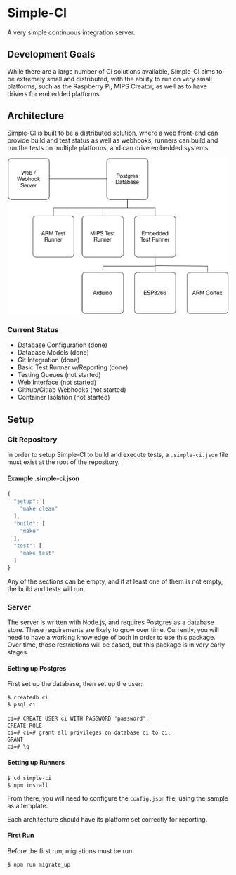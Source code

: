 # Simple-CI

A very simple continuous integration server.

## Development Goals

While there are a large number of CI solutions available, Simple-CI aims to
be extremely small and distributed, with the ability to run on very small
platforms, such as the Raspberry Pi, MIPS Creator, as well as to have drivers
for embedded platforms.

## Architecture

Simple-CI is built to be a distributed solution, where a web front-end can
provide build and test status as well as webhooks, runners can build and run
the tests on multiple platforms, and can drive embedded systems.

![Architecture](img/architecture.png)

### Current Status

* Database Configuration (done)
* Database Models (done)
* Git Integration (done)
* Basic Test Runner w/Reporting (done)
* Testing Queues (not started)
* Web Interface (not started)
* Github/Gitlab Webhooks (not started)
* Container Isolation (not started)

## Setup

### Git Repository

In order to setup Simple-CI to build and execute tests, a `.simple-ci.json`
file must exist at the root of the repository.

#### Example .simple-ci.json

```js
{
  "setup": [
    "make clean"
  ],
  "build": [
    "make"
  ],
  "test": [
    "make test"
  ]
}
```

Any of the sections can be empty, and if at least one of them is not empty,
the build and tests will run.

### Server

The server is written with Node.js, and requires Postgres as a database store.
These requirements are likely to grow over time.  Currently, you will need to
have a working knowledge of both in order to use this package.  Over time,
those restrictions will be eased, but this package is in very early stages.

#### Setting up Postgres

First set up the database, then set up the user:

```
$ createdb ci
$ psql ci

ci=# CREATE USER ci WITH PASSWORD 'password';
CREATE ROLE
ci=# ci=# grant all privileges on database ci to ci;
GRANT
ci=# \q
```

#### Setting up Runners

```
$ cd simple-ci
$ npm install
```

From there, you will need to configure the `config.json` file, using the sample
as a template.

Each architecture should have its platform set correctly for reporting.

#### First Run

Before the first run, migrations must be run:

```
$ npm run migrate_up
```
